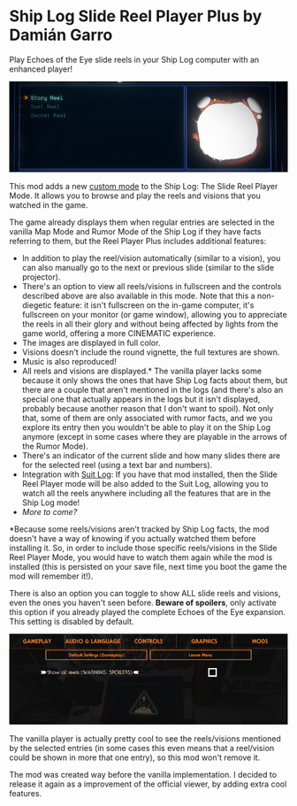 # Ship Log Slide Reel Player Plus by Damián Garro

Play Echoes of the Eye slide reels in your Ship Log computer with an enhanced player!

![thumbnail](images/thumbnail.png)

This mod adds a new [custom mode](https://outerwildsmods.com/mods/customshiplogmodes/) to the Ship Log: The Slide Reel Player Mode. It allows you to browse and play the reels and visions that you watched in the game.

The game already displays them when regular entries are selected in the vanilla Map Mode and Rumor Mode of the Ship Log if they have facts referring to them, but the Reel Player Plus includes additional features:
* In addition to play the reel/vision automatically (similar to a vision), you can also manually go to the next or previous slide (similar to the slide projector).
* There's an option to view all reels/visions in fullscreen and the controls described above are also available in this mode. Note that this a non-diegetic feature: it isn't fullscreen on the in-game computer, it's fullscreen on your monitor (or game window), allowing you to appreciate the reels in all their glory and without being affected by lights from the game world, offering a more CINEMATIC experience.
* The images are displayed in full color.
* Visions doesn't include the round vignette, the full textures are shown.
* Music is also reproduced!
* All reels and visions are displayed.* The vanilla player lacks some because it only shows the ones that have Ship Log facts about them, but there are a couple that aren't mentioned in the logs (and there's also an special one that actually appears in the logs but it isn't displayed, probably because another reason that I don't want to spoil). Not only that, some of them are only associated with rumor facts, and we you explore its entry then you wouldn't be able to play it on the Ship Log anymore (except in some cases where they are playable in the arrows of the Rumor Mode).
* There's an indicator of the current slide and how many slides there are for the selected reel (using a text bar and numbers). 
* Integration with [Suit Log](https://outerwildsmods.com/mods/suitlog/): If you have that mod installed, then the Slide Reel Player mode will be also added to the Suit Log, allowing you to watch all the reels anywhere including all the features that are in the Ship Log mode!
* *More to come?*

*Because some reels/visions aren't tracked by Ship Log facts, the mod doesn't have a way of knowing if you actually watched them before installing it. So, in order to include those specific reels/visions in the Slide Reel Player Mode, you would have to watch them again while the mod is installed (this is persisted on your save file, next time you boot the game the mod will remember it!).

There is also an option you can toggle to show ALL slide reels and visions, even the ones you haven't seen before. **Beware of spoilers**, only activate this option if you already played the complete Echoes of the Eye expansion. This setting is disabled by default.

![settings](images/settings.png)

The vanilla player is actually pretty cool to see the reels/visions mentioned by the selected entries (in some cases this even means that a reel/vision could be shown in more that one entry), so this mod won't remove it.
 
The mod was created way before the vanilla implementation. I decided to release it again as a improvement of the official viewer, by adding extra cool features.
